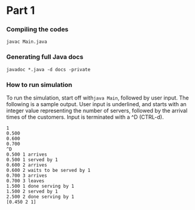# Part 1

### Compiling the codes
```javac Main.java```

### Generating full Java docs
```javadoc *.java -d docs -private```

### How to run simulation
To run the simulation, start off with```java Main```, followed by user input. The following is a sample output. User input is underlined, and starts with an integer value representing the number of servers, followed by the arrival times of the customers. Input is terminated with a ^D (CTRL-d).
```
1
0.500
0.600
0.700
^D
0.500 1 arrives
0.500 1 served by 1
0.600 2 arrives
0.600 2 waits to be served by 1
0.700 3 arrives
0.700 3 leaves
1.500 1 done serving by 1
1.500 2 served by 1
2.500 2 done serving by 1
[0.450 2 1]
```